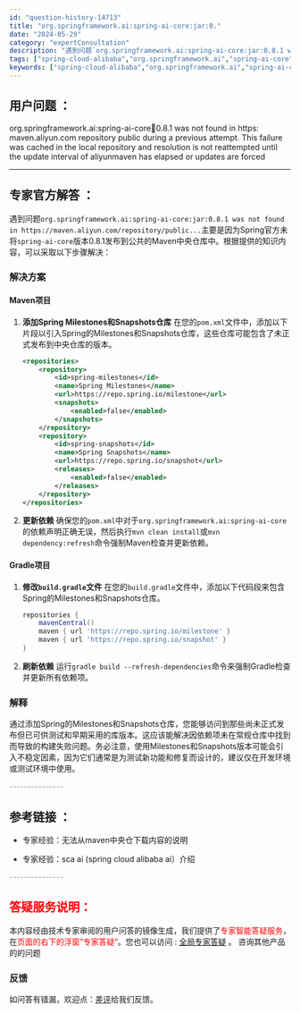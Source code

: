 ```yaml
---
id: "question-history-14713"
title: "org.springframework.ai:spring-ai-core:jar:0."
date: "2024-05-29"
category: "expertConsultation"
description: "遇到问题`org.springframework.ai:spring-ai-core:jar:0.8.1 was not found in https://maven.aliyun.com/repository/public...`主要是因为Spring官方未将`spring-ai-core`版本0"
tags: ["spring-cloud-alibaba","org.springframework.ai","spring-ai-core","0.8.1","maven.aliyun.com","repository","public","previous attempt","failure","cached","local repository","update interval","aliyunmaven","forced"]
keywords: ["spring-cloud-alibaba","org.springframework.ai","spring-ai-core","0.8.1","maven.aliyun.com","repository","public","previous attempt","failure","cached","local repository","update interval","aliyunmaven","forced"]
---
```


## 用户问题 ： 
 org.springframework.ai:spring-ai-core:jar:0.8.1 was not found in https: maven.aliyun.com repository public during a previous attempt. This failure was cached in the local repository and resolution is not reattempted until the update interval of aliyunmaven has elapsed or updates are forced  

---------------
## 专家官方解答 ：

遇到问题`org.springframework.ai:spring-ai-core:jar:0.8.1 was not found in https://maven.aliyun.com/repository/public...`主要是因为Spring官方未将`spring-ai-core`版本0.8.1发布到公共的Maven中央仓库中。根据提供的知识内容，可以采取以下步骤解决：

### 解决方案

#### Maven项目

1. **添加Spring Milestones和Snapshots仓库**
   在您的`pom.xml`文件中，添加以下片段以引入Spring的Milestones和Snapshots仓库，这些仓库可能包含了未正式发布到中央仓库的版本。

   ```xml
   <repositories>
       <repository>
           <id>spring-milestones</id>
           <name>Spring Milestones</name>
           <url>https://repo.spring.io/milestone</url>
           <snapshots>
               <enabled>false</enabled>
           </snapshots>
       </repository>
       <repository>
           <id>spring-snapshots</id>
           <name>Spring Snapshots</name>
           <url>https://repo.spring.io/snapshot</url>
           <releases>
               <enabled>false</enabled>
           </releases>
       </repository>
   </repositories>
   ```

2. **更新依赖**
   确保您的`pom.xml`中对于`org.springframework.ai:spring-ai-core`的依赖声明正确无误，然后执行`mvn clean install`或`mvn dependency:refresh`命令强制Maven检查并更新依赖。

#### Gradle项目

1. **修改`build.gradle`文件**
   在您的`build.gradle`文件中，添加以下代码段来包含Spring的Milestones和Snapshots仓库。

   ```groovy
   repositories {
       mavenCentral()
       maven { url 'https://repo.spring.io/milestone' }
       maven { url 'https://repo.spring.io/snapshot' }
   }
   ```

2. **刷新依赖**
   运行`gradle build --refresh-dependencies`命令来强制Gradle检查并更新所有依赖项。

### 解释

通过添加Spring的Milestones和Snapshots仓库，您能够访问到那些尚未正式发布但已可供测试和早期采用的库版本。这应该能解决因依赖项未在常规仓库中找到而导致的构建失败问题。务必注意，使用Milestones和Snapshots版本可能会引入不稳定因素，因为它们通常是为测试新功能和修复而设计的，建议仅在开发环境或测试环境中使用。


<font color="#949494">---------------</font> 


## 参考链接 ：

* 专家经验：无法从maven中央仓下载内容的说明 
 
 * 专家经验：sca ai (spring cloud alibaba ai）介绍 


 <font color="#949494">---------------</font> 
 


## <font color="#FF0000">答疑服务说明：</font> 

本内容经由技术专家审阅的用户问答的镜像生成，我们提供了<font color="#FF0000">专家智能答疑服务</font>，在<font color="#FF0000">页面的右下的浮窗”专家答疑“</font>。您也可以访问 : [全局专家答疑](https://answer.opensource.alibaba.com/docs/intro) 。 咨询其他产品的的问题

### 反馈
如问答有错漏，欢迎点：[差评](https://ai.nacos.io/user/feedbackByEnhancerGradePOJOID?enhancerGradePOJOId=14743)给我们反馈。
